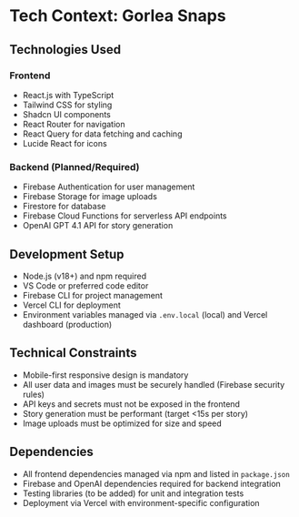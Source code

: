 # Tech Context: Gorlea Snaps

## Technologies Used

### Frontend
- React.js with TypeScript
- Tailwind CSS for styling
- Shadcn UI components
- React Router for navigation
- React Query for data fetching and caching
- Lucide React for icons

### Backend (Planned/Required)
- Firebase Authentication for user management
- Firebase Storage for image uploads
- Firestore for database
- Firebase Cloud Functions for serverless API endpoints
- OpenAI GPT 4.1 API for story generation

## Development Setup

- Node.js (v18+) and npm required
- VS Code or preferred code editor
- Firebase CLI for project management
- Vercel CLI for deployment
- Environment variables managed via `.env.local` (local) and Vercel dashboard (production)

## Technical Constraints

- Mobile-first responsive design is mandatory
- All user data and images must be securely handled (Firebase security rules)
- API keys and secrets must not be exposed in the frontend
- Story generation must be performant (target <15s per story)
- Image uploads must be optimized for size and speed

## Dependencies

- All frontend dependencies managed via npm and listed in `package.json`
- Firebase and OpenAI dependencies required for backend integration
- Testing libraries (to be added) for unit and integration tests
- Deployment via Vercel with environment-specific configuration
